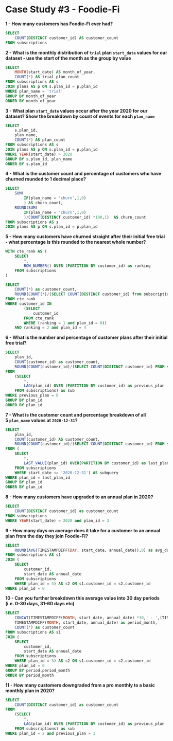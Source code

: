 # Case Study #3 - Foodie-Fi

**1 - How many customers has Foodie-Fi ever had?**

```sql
SELECT 
	COUNT(DISTINCT customer_id) AS customer_count
FROM subscriptions

```

**2 - What is the monthly distribution of `trial` plan `start_date` values for our dataset - use the start of the month as the group by value**

```sql
SELECT 
	MONTH(start_date) AS month_of_year,
    COUNT(*) AS trial_plan_count
FROM subscriptions AS s
JOIN plans AS p ON s.plan_id = p.plan_id
WHERE plan_name = 'trial'
GROUP BY month_of_year
ORDER BY month_of_year
```

**3 - What plan `start_date` values occur after the year 2020 for our dataset? Show the breakdown by count of events for each `plan_name`**

```sql
SELECT 
	s.plan_id,
	plan_name,
    COUNT(*) AS plan_count
FROM subscriptions AS s
JOIN plans AS p ON s.plan_id = p.plan_id
WHERE YEAR(start_date) > 2020
GROUP BY s.plan_id, plan_name
ORDER BY s.plan_id

```

**4 - What is the customer count and percentage of customers who have churned rounded to 1 decimal place?**

```sql
SELECT 
    SUM(
		IF(plan_name = 'churn',1,0)
        ) AS churn_count,
    ROUND(SUM(
		IF(plan_name = 'churn',1,0)
        )/COUNT(DISTINCT customer_id) *100,1)  AS churn_count
FROM subscriptions AS s
JOIN plans AS p ON s.plan_id = p.plan_id

```

**5 - How many customers have churned straight after their initial free trial - what percentage is this rounded to the nearest whole number?**

```sql
WITH cte_rank AS (
	SELECT
		*,
        ROW_NUMBER() OVER (PARTITION BY customer_id) as ranking
	FROM subscriptions
)

SELECT 
	COUNT(*) as customer_count,
    ROUND(COUNT(*)/(SELECT COUNT(DISTINCT customer_id) from subscriptions)*100) as percentage
FROM cte_rank
WHERE customer_id IN
		(SELECT
			customer_id
		FROM cte_rank
		WHERE (ranking = 1 and plan_id = 0))
	AND ranking = 2 and plan_id = 4
```

**6 - What is the number and percentage of customer plans after their initial free trial?**

```sql
SELECT 
	plan_id,
    COUNT(customer_id) as customer_count,
	ROUND(COUNT(customer_id)/(SELECT COUNT(DISTINCT customer_id) FROM subscriptions)*100,1) as percentage
FROM
	(SELECT 
		*,
		LAG(plan_id) OVER (PARTITION BY customer_id) as previous_plan
	FROM subscriptions) as sub
WHERE previous_plan = 0 
GROUP BY plan_id
ORDER BY plan_id
```

**7 - What is the customer count and percentage breakdown of all 5 `plan_name` values at `2020-12-31`?**

```sql
SELECT 
	plan_id,
    COUNT(customer_id) AS customer_count,
    ROUND(COUNT(customer_id)/(SELECT COUNT(DISTINCT customer_id) FROM subscriptions)*100,1) as percentage
FROM (
	SELECT
		*,
		LAST_VALUE(plan_id) OVER(PARTITION BY customer_id) as last_plan_id
	FROM subscriptions 
    WHERE start_date <= '2020-12-31') AS subquery
WHERE plan_id = last_plan_id
GROUP BY plan_id
ORDER BY plan_id

```

**8 - How many customers have upgraded to an annual plan in 2020?**

```sql
SELECT 
	COUNT(DISTINCT customer_id) as customer_count
FROM subscriptions
WHERE YEAR(start_date) = 2020 and plan_id = 3
```

**9 - How many days on average does it take for a customer to an annual plan from the day they join Foodie-Fi?**

```sql
SELECT 
	ROUND(AVG(TIMESTAMPDIFF(DAY, start_date, annual_date)),0) as avg_date_join
FROM subscriptions AS s1
JOIN (
	SELECT 
		customer_id,
		start_date AS annual_date
	FROM subscriptions
    WHERE plan_id = 3) AS s2 ON s1.customer_id = s2.customer_id
WHERE plan_id = 0 
```

**10 - Can you further breakdown this average value into 30 day periods (i.e. 0-30 days, 31-60 days etc)**

```sql
SELECT 
	CONCAT(TIMESTAMPDIFF(MONTH, start_date, annual_date) *30,' - ',(TIMESTAMPDIFF(MONTH, start_date, annual_date) + 1)*30,' days') as period,
    TIMESTAMPDIFF(MONTH, start_date, annual_date) as period_month,
    COUNT(*) as customer_count
FROM subscriptions AS s1
JOIN (
	SELECT 
		customer_id,
		start_date AS annual_date
	FROM subscriptions
    WHERE plan_id = 3) AS s2 ON s1.customer_id = s2.customer_id
WHERE plan_id = 0 
GROUP BY period,period_month
ORDER BY period_month

```

**11 - How many customers downgraded from a pro monthly to a basic monthly plan in 2020?**

```sql
SELECT 
    COUNT(DISTINCT customer_id) as customer_count
FROM
	(SELECT 
		*,
		LAG(plan_id) OVER (PARTITION BY customer_id) as previous_plan
	FROM subscriptions) as sub
WHERE plan_id = 2 and previous_plan = 3

```
